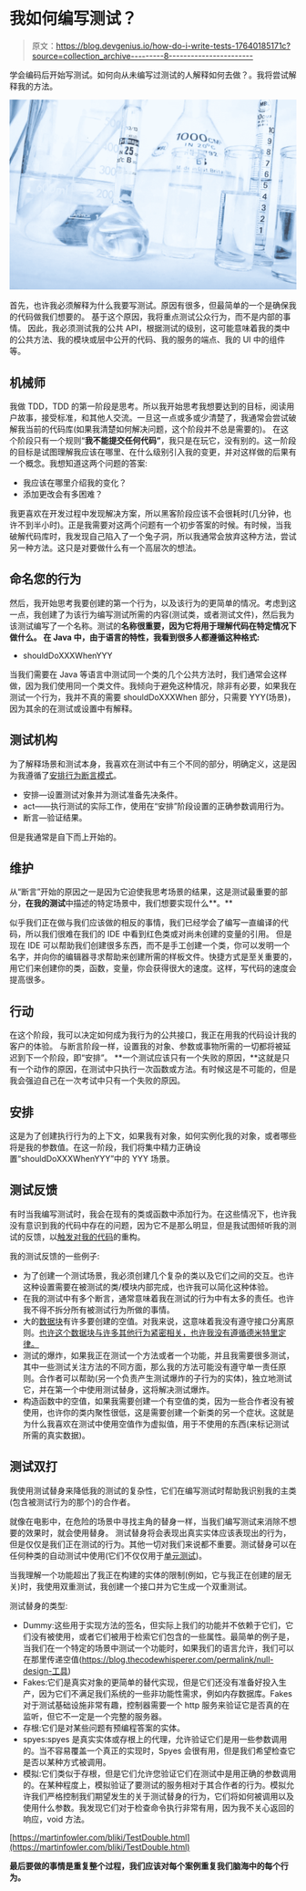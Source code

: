 # 我如何编写测试？

> 原文：<https://blog.devgenius.io/how-do-i-write-tests-17640185171c?source=collection_archive---------8----------------------->

学会编码后开始写测试。如何向从未编写过测试的人解释如何去做？。我将尝试解释我的方法。

![](img/5b5abb7d3a9e95534ff88aa91932ad63.png)

首先，也许我必须解释为什么我要写测试。原因有很多，但最简单的一个是确保我的代码做我们想要的。
基于这个原因，我将重点测试公众行为，而不是内部的事情。
因此，我必须测试我的公共 API，根据测试的级别，这可能意味着我的类中的公共方法、我的模块或层中公开的代码、我的服务的端点、我的 UI 中的组件等。

## 机械师

我做 TDD，TDD 的第一阶段是思考。所以我开始思考我想要达到的目标，阅读用户故事，接受标准，和其他人交流。一旦这一点或多或少清楚了，我通常会尝试破解我当前的代码库(如果我清楚如何解决问题，这个阶段并不总是需要的)。
在这个阶段只有一个规则“**我不能提交任何代码”**，我只是在玩它，没有别的。这一阶段的目标是试图理解我应该在哪里、在什么级别引入我的变更，并对这样做的后果有一个概念。我想知道这两个问题的答案:

*   我应该在哪里介绍我的变化？
*   添加更改会有多困难？

我更喜欢在开发过程中发现解决方案，所以黑客阶段应该不会很耗时(几分钟，也许不到半小时)。正是我需要对这两个问题有一个初步答案的时候。有时候，当我破解代码库时，我发现自己陷入了一个兔子洞，所以我通常会放弃这种方法，尝试另一种方法。这只是对要做什么有一个高层次的想法。

## 命名您的行为

然后，我开始思考我要创建的第一个行为，以及该行为的更简单的情况。考虑到这一点，我创建了为该行为编写测试所需的内容(测试类，或者测试文件)，然后我为该测试编写了一个名称。测试的**名称很重要，因为它将用于理解代码在特定情况下做什么。
在 Java 中，由于语言的特性，我看到很多人都遵循这种格式:**

*   shouldDoXXXWhenYYY

当我们需要在 Java 等语言中测试同一个类的几个公共方法时，我们通常会这样做，因为我们使用同一个类文件。我倾向于避免这种情况，除非有必要，如果我在测试一个行为，我并不真的需要 shouldDoXXXWhen 部分，只需要 YYY(场景)，因为其余的在测试或设置中有解释。

## 测试机构

为了解释场景和测试本身，我喜欢在测试中有三个不同的部分，明确定义，这是因为我遵循了[安排行为断言模式](https://www.thoughtworks.com/en-gb/insights/blog/write-better-tests-5-steps)。

*   安排—设置测试对象并为测试准备先决条件。
*   act——执行测试的实际工作，使用在“安排”阶段设置的正确参数调用行为。
*   断言—验证结果。

但是我通常是自下而上开始的。

## 维护

从“断言”开始的原因之一是因为它迫使我思考场景的结果，这是测试最重要的部分，**在我的测试**中描述的特定场景中，我们想要实现什么**。**

似乎我们正在做与我们应该做的相反的事情，我们已经学会了编写一直编译的代码，所以我们很难在我们的 IDE 中看到红色类或对尚未创建的变量的引用。
但是现在 IDE 可以帮助我们创建很多东西，而不是手工创建一个类，你可以发明一个名字，并向你的编辑器寻求帮助来创建所需的样板文件。快捷方式是至关重要的，用它们来创建你的类，函数，变量，你会获得很大的速度。这样，写代码的速度会提高很多。

## 行动

在这个阶段，我可以决定如何成为我行为的公共接口，我正在用我的代码设计我的客户的体验。
与断言阶段一样，设置我的对象、参数或事物所需的一切都将被延迟到下一个阶段，即“安排”。
**一个测试应该只有一个失败的原因，**这就是只有一个动作的原因，在测试中只执行一次函数或方法。有时候这是不可能的，但是我会强迫自己在一次考试中只有一个失败的原因。

## 安排

这是为了创建执行行为的上下文，如果我有对象，如何实例化我的对象，或者哪些将是我的参数值。在这一阶段，我们将集中精力正确设置“shouldDoXXXWhenYYY”中的 YYY 场景。

## 测试反馈

有时当我编写测试时，我会在现有的类或函数中添加行为。在这些情况下，也许我没有意识到我的代码中存在的问题，因为它不是那么明显，但是我试图倾听我的测试的反馈，以[触发对我的代码](/things-to-trigger-a-change-in-your-software-design-36a2f04953bd?sk=b58ee28a1041c81ca7b2cda866647baf)的重构。

我的测试反馈的一些例子:

*   为了创建一个测试场景，我必须创建几个复杂的类以及它们之间的交互。也许这种设置需要在被测试的类/模块内部完成，也许我可以简化这种体验。
*   在我的测试中有多个断言，通常意味着我在测试的行为中有太多的责任。也许我不得不拆分所有被测试行为所做的事情。
*   大的[数据块](https://martinfowler.com/bliki/DataClump.html)有许多要创建的空值。对我来说，这意味着我没有遵守接口分离原则。[也许这个数据块与许多其他行为紧密相关，也许我没有遵循德米特里定律。](https://technology.lastminute.com/interface-segregation/)
*   测试的爆炸，如果我正在测试一个方法或者一个功能，并且我需要很多测试，其中一些测试关注方法的不同方面，那么我的方法可能没有遵守单一责任原则。合作者可以帮助(另一个负责产生测试爆炸的子行为的实体)，独立地测试它，并在第一个中使用测试替身，这将解决测试爆炸。
*   构造函数中的空值，如果我需要创建一个有空值的类，因为一些合作者没有被使用，也许你的类内聚性很低，这是需要创建一个新类的另一个症状。这就是为什么我喜欢在测试中使用空值作为虚拟值，用于不使用的东西(来标记测试所需的真实数据)。

## 测试双打

我使用测试替身来降低我的测试的复杂性，它们在编写测试时帮助我识别我的主类(包含被测试行为的那个)的合作者。

就像在电影中，在危险的场景中寻找主角的替身一样，当我们编写测试来消除不想要的效果时，就会使用替身。
测试替身将会表现出真实实体应该表现出的行为，但是仅仅是我们正在测试的行为。其他一切对我们来说都不重要。测试替身可以在任何种类的自动测试中使用(它们不仅仅用于[单元测试](/unit-tests-c70618dc1e25?sk=de16c7a7bec6fa068728441e55365c97))。

当我理解一个功能超出了我正在构建的实体的限制(例如，它与我正在创建的层无关)时，我使用双重测试，我创建一个接口并为它生成一个双重测试。

测试替身的类型:

*   Dummy:这些用于实现方法的签名，但实际上我们的功能并不依赖于它们，它们没有被使用，或者它们被用于检索它们包含的一些属性。最简单的例子是，当我们在一个特定的场景中测试一个功能时，如果我们的语言允许，我们可以在那里传递空值(https://blog.thecodewhisperer.com/permalink/null-design-工具)
*   Fakes:它们是真实对象的更简单的替代实现，但是它们还没有准备好投入生产，因为它们不满足我们系统的一些非功能性需求，例如内存数据库。Fakes 对于测试基础设施非常有趣，控制器需要一个 http 服务来验证它是否真的在监听，但它不一定是一个完整的服务器。
*   存根:它们是对某些问题有预编程答案的实体。
*   spyes:spyes 是真实实体或存根上的代理，允许验证它们是用一些参数调用的。当不容易覆盖一个真正的实现时，Spyes 会很有用，但是我们希望检查它是否以某种方式被调用。
*   模拟:它们类似于存根，但是它们允许您验证它们在测试中是用正确的参数调用的。在某种程度上，模拟验证了要测试的服务相对于其合作者的行为。模拟允许我们严格控制我们期望发生的关于测试替身的行为，它们将如何被调用以及使用什么参数。我发现它们对于检查命令执行非常有用，因为我不关心返回的响应，void 方法。

[https://martinfowler.com/bliki/TestDouble.html](https://martinfowler.com/bliki/TestDouble.html)

**最后要做的事情是重复整个过程，我们应该对每个案例重复我们脑海中的每个行为。**